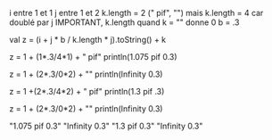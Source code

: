 i entre 1 et 1
j entre 1 et 2
k.length = 2 (" pif", "") mais k.length = 4 car doublé par j
IMPORTANT, k.length quand k = "" donne 0
b = .3

val z = (i + j * b / k.length * j).toString() + k


z = 1 + (1*.3/4*1) + " pif"
println(1.075 pif 0.3)

z = 1 + (2*.3/0*2) + ""
println(Infinity 0.3)

z = 1 +(2*.3/4*2) + " pif"
println(1.3 pif .3)

z = 1 + (2*.3/0*2) + ""
println(Infinity 0.3)


"1.075 pif 0.3"
"Infinity 0.3"
"1.3 pif 0.3"
"Infinity 0.3"
